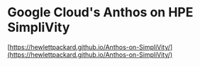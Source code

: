 # Google Cloud's Anthos on HPE SimpliVity

[https://hewlettpackard.github.io/Anthos-on-SimpliVity/](https://hewlettpackard.github.io/Anthos-on-SimpliVity/)
